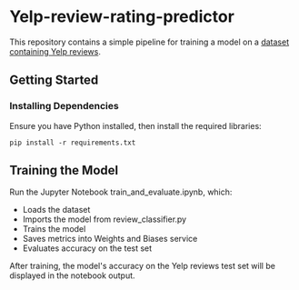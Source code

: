 # Yelp-review-rating-predictor

This repository contains a simple pipeline for training a model on a [dataset containing Yelp reviews](https://huggingface.co/datasets/Yelp/yelp_review_full).

## Getting Started

### Installing Dependencies

Ensure you have Python installed, then install the required libraries:

`pip install -r requirements.txt`

## Training the Model

Run the Jupyter Notebook train_and_evaluate.ipynb, which:

* Loads the dataset
* Imports the model from review_classifier.py
* Trains the model
* Saves metrics into Weights and Biases service
* Evaluates accuracy on the test set

After training, the model's accuracy on the Yelp reviews test set will be displayed in the notebook output.
